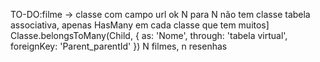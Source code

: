 TO-DO:filme -> classe com campo url ok
       N para N não tem classe tabela associativa, apenas HasMany em cada classe que tem muitos]
       Classe.belongsToMany(Child, {
         as: 'Nome',
        through: 'tabela virtual',
        foreignKey: 'Parent_parentId'
})
N filmes, n resenhas


